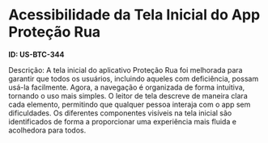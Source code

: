 # Acessibilidade da Tela Inicial do App Proteção Rua

**ID: US-BTC-344**

Descrição: A tela inicial do aplicativo Proteção Rua foi melhorada para garantir que todos os usuários, incluindo aqueles com deficiência, possam usá-la facilmente. Agora, a navegação é organizada de forma intuitiva, tornando o uso mais simples. O leitor de tela descreve de maneira clara cada elemento, permitindo que qualquer pessoa interaja com o app sem dificuldades. Os diferentes componentes visíveis na tela inicial são identificados de forma a proporcionar uma experiência mais fluida e acolhedora para todos.